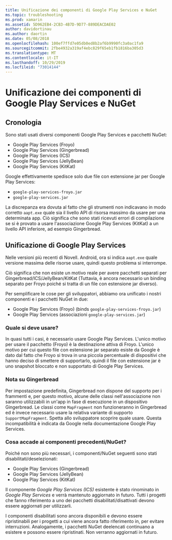```yaml
---
title: Unificazione dei componenti di Google Play Services e NuGet
ms.topic: troubleshooting
ms.prod: xamarin
ms.assetid: 5D962EB4-2CB3-4B7D-9D77-889DEACDAE02
author: davidortinau
ms.author: daortin
ms.date: 05/08/2018
ms.openlocfilehash: 100ef7ffd7e05db0ed8b2af6b9990fc3a0ac1fa9
ms.sourcegitcommit: 2fbe4932a319af4ebc829f65eb1fb1816ba305d3
ms.translationtype: MT
ms.contentlocale: it-IT
ms.lasthandoff: 10/29/2019
ms.locfileid: "73014144"
---
```

# <a name="unifying-google-play-services-components-and-nuget"></a>Unificazione dei componenti di Google Play Services e NuGet

## <a name="history"></a>Cronologia

Sono stati usati diversi componenti Google Play Services e pacchetti NuGet:

- Google Play Services (Froyo)
- Google Play Services (Gingerbread)
- Google Play Services (ICS)
- Google Play Services (JellyBean)
- Google Play Services (KitKat)

Google effettivamente spedisce solo due file con estensione jar per Google Play Services:

- `google-play-services-froyo.jar`
- `google-play-services.jar`

La discrepanza era dovuta al fatto che gli strumenti non indicavano in modo corretto `aapt.exe` quale sia il livello API di risorsa massimo da usare per una determinata app. Ciò significa che sono stati ricevuti errori di compilazione se si è provato a usare l'associazione Google Play Services (KitKat) a un livello API inferiore, ad esempio Gingerbread.

## <a name="unifying-google-play-services"></a>Unificazione di Google Play Services

Nelle versioni più recenti di Novell. Android, ora si indica `aapt.exe` quale versione massima delle risorse usare, quindi questo problema si interrompe.

Ciò significa che non esiste un motivo reale per avere pacchetti separati per Gingerbread/ICS/JellyBean/KitKat (Tuttavia, è ancora necessario un binding separato per Froyo poiché si tratta di un file con estensione jar diverso).

Per semplificare le cose per gli sviluppatori, abbiamo ora unificato i nostri componenti e i pacchetti NuGet in due:

- Google Play Services (Froyo) (binds `google-play-services-froyo.jar`)
- Google Play Services (associazioni `google-play-services.jar`)

### <a name="which-one-should-be-used"></a>Quale si deve usare?

In quasi tutti i casi, è necessario usare Google Play Services. L'unico motivo per usare il pacchetto (Froyo) è la destinazione attiva di Froyo. L'unico motivo per cui questo file con estensione jar separato esiste da Google è dato dal fatto che Froyo si trova in una piccola percentuale di dispositivi che hanno deciso di smettere di supportarlo, quindi il file con estensione jar è uno snapshot bloccato e non supportato di Google Play Services.

### <a name="note-about-gingerbread"></a>Nota su Gingerbread

Per impostazione predefinita, Gingerbread non dispone del supporto per i frammenti e, per questo motivo, alcune delle classi nell'associazione non saranno utilizzabili in un'app in fase di esecuzione in un dispositivo Gingerbread. Le classi come `MapFragment` non funzioneranno in Gingerbread ed è invece necessario usare la relativa variante di supporto `SupportMapFragment`. Spetta allo sviluppatore scoprire quale usare. Questa incompatibilità è indicata da Google nella documentazione Google Play Services.

### <a name="what-happens-to-the-old-componentsnugets"></a>Cosa accade ai componenti precedenti/NuGet?

Poiché non sono più necessari, i componenti/NuGet seguenti sono stati disabilitati/deselezionati:

- Google Play Services (Gingerbread)
- Google Play Services (JellyBean)
- Google Play Services (KitKat)

Il componente _Google Play Services (ICS)_ esistente è stato rinominato in _Google Play Services_ e verrà mantenuto aggiornato in futuro. Tutti i progetti che fanno riferimento a uno dei pacchetti disabilitati/disattivati devono essere aggiornati per utilizzarli.

I componenti disabilitati sono ancora disponibili e devono essere ripristinabili per i progetti a cui viene ancora fatto riferimento in, per evitare interruzioni. Analogamente, i pacchetti NuGet deelencati continuano a esistere e possono essere ripristinati. Non verranno aggiornati in futuro.
